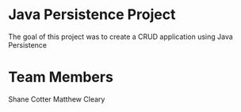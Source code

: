 # Java Persistence Project

The goal of this project was to create a CRUD application using Java Persistence
  

# Team Members
Shane Cotter 
Matthew Cleary
